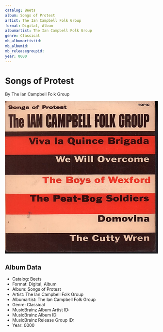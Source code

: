 ```yaml
---
catalog: Beets
album: Songs of Protest
artist: The Ian Campbell Folk Group
format: Digital, Album
albumartist: The Ian Campbell Folk Group
genre: Classical
mb_albumartistid: 
mb_albumid: 
mb_releasegroupid: 
year: 0000
---
```


# Songs of Protest

By The Ian Campbell Folk Group

![](../../assets/beetscovers/The_Ian_Campbell_Folk_Group-Songs_of_Protest.jpg)

## Album Data

- Catalog: Beets
- Format: Digital, Album
- Album: Songs of Protest
- Artist: The Ian Campbell Folk Group
- Albumartist: The Ian Campbell Folk Group
- Genre: Classical
- MusicBrainz Album Artist ID: 
- MusicBrainz Album ID: 
- MusicBrainz Release Group ID: 
- Year: 0000

